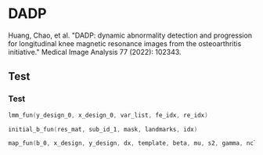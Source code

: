 # DADP
Huang, Chao, et al. "DADP: dynamic abnormality detection and progression for longitudinal knee magnetic resonance images from the osteoarthritis initiative." Medical Image Analysis 77 (2022): 102343.

## Test
### Test

```swift
lmm_fun(y_design_0, x_design_0, var_list, fe_idx, re_idx)
```

```swift
initial_b_fun(res_mat, sub_id_1, mask, landmarks, idx)
```

```swift
map_fun(b_0, x_design, y_design, dx, template, beta, mu, s2, gamma, nclasses, map_iter)
```
